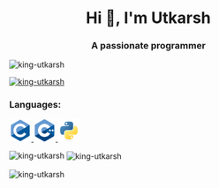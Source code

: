 <h1 align="center">Hi 👋, I'm Utkarsh</h1>
<h3 align="center">A passionate programmer</h3>

<p align="left"> <img src="https://komarev.com/ghpvc/?username=king-utkarsh&label=Profile%20views&color=0e75b6&style=flat" alt="king-utkarsh" /> </p>

<p align="left"> <a href="https://github.com/ryo-ma/github-profile-trophy"><img src="https://github-profile-trophy.vercel.app/?username=king-utkarsh&theme=onedark" alt="king-utkarsh" /></a> </p>

<h3 align="left">Languages:</h3>
<p align="left"> <a href="https://www.cprogramming.com/" target="_blank" rel="noreferrer"> <img src="https://raw.githubusercontent.com/devicons/devicon/master/icons/c/c-original.svg" alt="c" width="40" height="40"/> </a> <a href="https://www.w3schools.com/cpp/" target="_blank" rel="noreferrer"> <img src="https://raw.githubusercontent.com/devicons/devicon/master/icons/cplusplus/cplusplus-original.svg" alt="cplusplus" width="40" height="40"/> </a> <a href="https://www.python.org" target="_blank" rel="noreferrer"> <img src="https://raw.githubusercontent.com/devicons/devicon/master/icons/python/python-original.svg" alt="python" width="40" height="40"/> </a> </p>

<p><img align="left" src="https://github-readme-stats.vercel.app/api/top-langs?username=king-utkarsh&show_icons=true&locale=en&layout=compact" alt="king-utkarsh" /></p>

<p>&nbsp;<img align="center" src="https://github-readme-stats.vercel.app/api?username=king-utkarsh&show_icons=true&locale=en" alt="king-utkarsh" /></p>

<p><img align="center" src="https://github-readme-streak-stats.herokuapp.com/?user=king-utkarsh&" alt="king-utkarsh" /></p>
